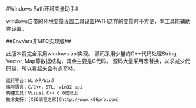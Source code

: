 ﻿#Windows Path环境变量助手#

windows自带的环境变量设置工具设置PATH这样的变量时不方便，本工具能辅助你设置。

##EnvVars非MFC实现版##

此版本将完全采用windows api实现。
源码采用少量的C++代码处理String, Vector, Map等数据结构，其余主要是C代码。
源码大量采用宏替换，以求减少代码量，所以看起来会有点奇特。

	运行平台：WinXP/Win7
	编写语言：C/C++，STL, win32 api
	构建工具：Visual C++ 6.0或以上
	技术支持：[X86编程之家](http://www.x86pro.com)
